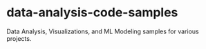 # data-analysis-code-samples
Data Analysis, Visualizations, and ML Modeling samples for various projects. 
